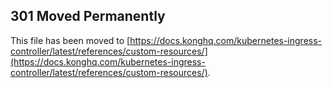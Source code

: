 ## 301 Moved Permanently

This file has been moved to [https://docs.konghq.com/kubernetes-ingress-controller/latest/references/custom-resources/](https://docs.konghq.com/kubernetes-ingress-controller/latest/references/custom-resources/).
